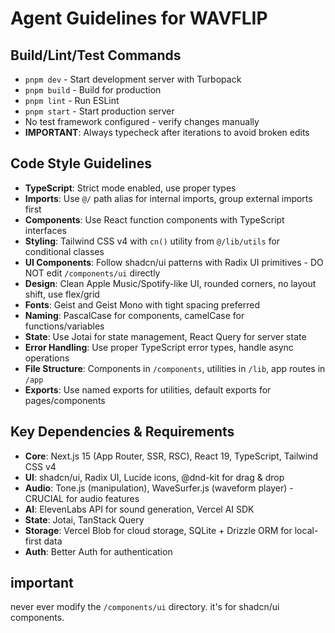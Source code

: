 # Agent Guidelines for WAVFLIP

## Build/Lint/Test Commands
- `pnpm dev` - Start development server with Turbopack
- `pnpm build` - Build for production
- `pnpm lint` - Run ESLint
- `pnpm start` - Start production server
- No test framework configured - verify changes manually
- **IMPORTANT**: Always typecheck after iterations to avoid broken edits

## Code Style Guidelines
- **TypeScript**: Strict mode enabled, use proper types
- **Imports**: Use `@/` path alias for internal imports, group external imports first
- **Components**: Use React function components with TypeScript interfaces
- **Styling**: Tailwind CSS v4 with `cn()` utility from `@/lib/utils` for conditional classes
- **UI Components**: Follow shadcn/ui patterns with Radix UI primitives - DO NOT edit `/components/ui` directly
- **Design**: Clean Apple Music/Spotify-like UI, rounded corners, no layout shift, use flex/grid
- **Fonts**: Geist and Geist Mono with tight spacing preferred
- **Naming**: PascalCase for components, camelCase for functions/variables
- **State**: Use Jotai for state management, React Query for server state
- **Error Handling**: Use proper TypeScript error types, handle async operations
- **File Structure**: Components in `/components`, utilities in `/lib`, app routes in `/app`
- **Exports**: Use named exports for utilities, default exports for pages/components

## Key Dependencies & Requirements
- **Core**: Next.js 15 (App Router, SSR, RSC), React 19, TypeScript, Tailwind CSS v4
- **UI**: shadcn/ui, Radix UI, Lucide icons, @dnd-kit for drag & drop
- **Audio**: Tone.js (manipulation), WaveSurfer.js (waveform player) - CRUCIAL for audio features
- **AI**: ElevenLabs API for sound generation, Vercel AI SDK
- **State**: Jotai, TanStack Query
- **Storage**: Vercel Blob for cloud storage, SQLite + Drizzle ORM for local-first data
- **Auth**: Better Auth for authentication

## important

never ever modify the `/components/ui` directory. it's for shadcn/ui components.